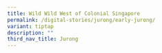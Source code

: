```yaml
---
title: Wild Wild West of Colonial Singapore
permalink: /digital-stories/jurong/early-jurong/
variant: tiptap
description: ""
third_nav_title: Jurong
---
```


